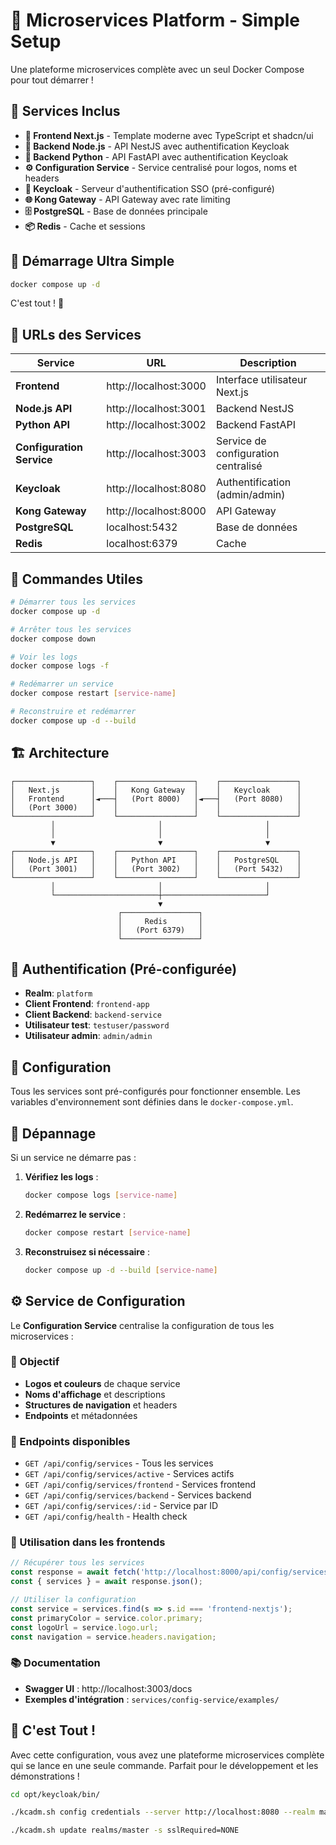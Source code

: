 # 🚀 Microservices Platform - Simple Setup

Une plateforme microservices complète avec un seul Docker Compose pour tout démarrer !

## 🎯 Services Inclus

- **📱 Frontend Next.js** - Template moderne avec TypeScript et shadcn/ui
- **🔧 Backend Node.js** - API NestJS avec authentification Keycloak
- **🐍 Backend Python** - API FastAPI avec authentification Keycloak
- **⚙️ Configuration Service** - Service centralisé pour logos, noms et headers
- **🔐 Keycloak** - Serveur d'authentification SSO (pré-configuré)
- **🌐 Kong Gateway** - API Gateway avec rate limiting
- **🗄️ PostgreSQL** - Base de données principale
- **📦 Redis** - Cache et sessions

## 🚀 Démarrage Ultra Simple

```bash
docker compose up -d
```

C'est tout ! 🎉

## 📍 URLs des Services

| Service | URL | Description |
|---------|-----|-------------|
| **Frontend** | http://localhost:3000 | Interface utilisateur Next.js |
| **Node.js API** | http://localhost:3001 | Backend NestJS |
| **Python API** | http://localhost:3002 | Backend FastAPI |
| **Configuration Service** | http://localhost:3003 | Service de configuration centralisé |
| **Keycloak** | http://localhost:8080 | Authentification (admin/admin) |
| **Kong Gateway** | http://localhost:8000 | API Gateway |
| **PostgreSQL** | localhost:5432 | Base de données |
| **Redis** | localhost:6379 | Cache |

## 🔧 Commandes Utiles

```bash
# Démarrer tous les services
docker compose up -d

# Arrêter tous les services
docker compose down

# Voir les logs
docker compose logs -f

# Redémarrer un service
docker compose restart [service-name]

# Reconstruire et redémarrer
docker compose up -d --build
```

## 🏗️ Architecture

```
┌─────────────────┐    ┌─────────────────┐    ┌─────────────────┐
│   Next.js       │    │   Kong Gateway  │    │   Keycloak      │
│   Frontend      │◄───┤   (Port 8000)   │◄───┤   (Port 8080)   │
│   (Port 3000)   │    │                 │    │                 │
└─────────────────┘    └─────────────────┘    └─────────────────┘
         │                       │                       │
         │                       │                       │
         ▼                       ▼                       ▼
┌─────────────────┐    ┌─────────────────┐    ┌─────────────────┐
│   Node.js API   │    │   Python API    │    │   PostgreSQL    │
│   (Port 3001)   │    │   (Port 3002)   │    │   (Port 5432)   │
└─────────────────┘    └─────────────────┘    └─────────────────┘
         │                       │                       │
         └───────────────────────┼───────────────────────┘
                                 ▼
                        ┌─────────────────┐
                        │     Redis       │
                        │   (Port 6379)   │
                        └─────────────────┘
```

## 🔐 Authentification (Pré-configurée)

- **Realm**: `platform`
- **Client Frontend**: `frontend-app`
- **Client Backend**: `backend-service`
- **Utilisateur test**: `testuser/password`
- **Utilisateur admin**: `admin/admin`

## 📝 Configuration

Tous les services sont pré-configurés pour fonctionner ensemble. Les variables d'environnement sont définies dans le `docker-compose.yml`.

## 🐛 Dépannage

Si un service ne démarre pas :

1. **Vérifiez les logs** :
   ```bash
   docker compose logs [service-name]
   ```

2. **Redémarrez le service** :
   ```bash
   docker compose restart [service-name]
   ```

3. **Reconstruisez si nécessaire** :
   ```bash
   docker compose up -d --build [service-name]
   ```

## ⚙️ Service de Configuration

Le **Configuration Service** centralise la configuration de tous les microservices :

### 🎯 Objectif
- **Logos et couleurs** de chaque service
- **Noms d'affichage** et descriptions
- **Structures de navigation** et headers
- **Endpoints** et métadonnées

### 📡 Endpoints disponibles
- `GET /api/config/services` - Tous les services
- `GET /api/config/services/active` - Services actifs
- `GET /api/config/services/frontend` - Services frontend
- `GET /api/config/services/backend` - Services backend
- `GET /api/config/services/:id` - Service par ID
- `GET /api/config/health` - Health check

### 🔗 Utilisation dans les frontends
```typescript
// Récupérer tous les services
const response = await fetch('http://localhost:8000/api/config/services');
const { services } = await response.json();

// Utiliser la configuration
const service = services.find(s => s.id === 'frontend-nextjs');
const primaryColor = service.color.primary;
const logoUrl = service.logo.url;
const navigation = service.headers.navigation;
```

### 📚 Documentation
- **Swagger UI** : http://localhost:3003/docs
- **Exemples d'intégration** : `services/config-service/examples/`

## 🎉 C'est Tout !

Avec cette configuration, vous avez une plateforme microservices complète qui se lance en une seule commande. Parfait pour le développement et les démonstrations !


```bash
cd opt/keycloak/bin/

./kcadm.sh config credentials --server http://localhost:8080 --realm master --user admin

./kcadm.sh update realms/master -s sslRequired=NONE

```